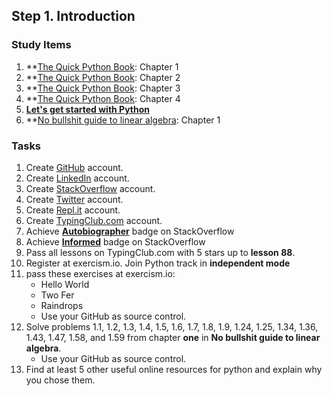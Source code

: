 ## Step 1. Introduction

### Study Items

  1. **[The Quick Python Book](README.md): Chapter 1
  2. **[The Quick Python Book](README.md): Chapter 2
  3. **[The Quick Python Book](README.md): Chapter 3
  4. **[The Quick Python Book](README.md): Chapter 4
  5. **[Let's get started with Python](https://github.com/mrhajbabaei/get-started-with-python)**
  6. **[No bullshit guide to linear algebra](README.md): Chapter 1


### Tasks

  1. Create [GitHub](https://github.com) account.
  2. Create [LinkedIn](https://www.linkedin.com) account.
  3. Create [StackOverflow](https://stackoverflow.com) account.
  4. Create [Twitter](https://twitter.com) account.
  5. Create [Repl.it](https://repl.it/) account.
  6. Create [TypingClub.com](https://www.typingclub.com) account.
  7. Achieve [**Autobiographer**](https://stackoverflow.com/help/badges/9/autobiographer) badge on StackOverflow
  8. Achieve [**Informed**](https://stackoverflow.com/help/badges/2600/informed) badge on StackOverflow
  9. Pass all lessons on TypingClub.com with 5 stars up to **lesson 88**.
  10. Register at exercism.io. Join Python track in **independent mode**
  11. pass these exercises at exercism.io:
      -   Hello World
      -   Two Fer
      -   Raindrops
      - Use your GitHub as source control.
  11. Solve problems 1.1, 1.2, 1.3, 1.4, 1.5, 1.6, 1.7, 1.8, 1.9, 1.24, 1.25, 1.34, 1.36, 1.43, 1.47, 1.58, and 1.59 from chapter **one** in **No bullshit guide to linear algebra**.
      - Use your GitHub as source control.
  12. Find at least 5 other useful online resources for python and explain why you chose them.

